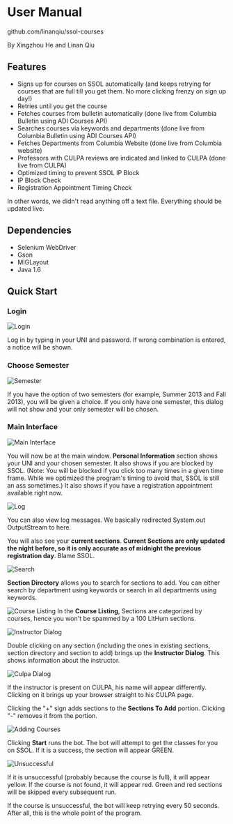 # User Manual
github.com/linanqiu/ssol-courses

By Xingzhou He and Linan Qiu

## Features
- Signs up for courses on SSOL automatically (and keeps retrying for courses that are full till you get them. No more clicking frenzy on sign up day!)
- Retries until you get the course
- Fetches courses from bulletin automatically (done live from Columbia Bulletin using ADI Courses API)
- Searches courses via keywords and departments (done live from Columbia Bulletin using ADI Courses API)
- Fetches Departments from Columbia Website (done live from Columbia website)
- Professors with CULPA reviews are indicated and linked to CULPA (done live from CULPA)
- Optimized timing to prevent SSOL IP Block
- IP Block Check
- Registration Appointment Timing Check

In other words, we didn't read anything off a text file. Everything should be updated live.

## Dependencies
- Selenium WebDriver
- Gson
- MIGLayout
- Java 1.6

## Quick Start
### Login
![Login](manual\1.png)

Log in by typing in your UNI and password. If wrong combination is entered, a notice will be shown.

### Choose Semester
![Semester](manual\2.png)

If you have the option of two semesters (for example, Summer 2013 and Fall 2013), you will be given a choice. If you only have one semester, this dialog will not show and your only semester will be chosen.

### Main Interface
![Main Interface](manual\3.png)

You will now be at the main window. **Personal Information** section shows your UNI and your chosen semester. It also shows if you are blocked by SSOL. (Note: You will be blocked if you click too many times in a given time frame. While we optimized the program's timing to avoid that, SSOL is still an ass sometimes.) It also shows if you have a registration appointment available right now. 

![Log](manual\4.png)

You can also view log messages. We basically redirected System.out OutputStream to here.

You will also see your **current sections**. **Current Sections are only updated the night before, so it is only accurate as of midnight the previous registration day**. Blame SSOL.

![Search](manual\5.png)

**Section Directory** allows you to search for sections to add. You can either search by department using keywords or search in all departments using keywords.

![Course Listing](manual\6.png)
In the **Course Listing**, Sections are categorized by courses, hence you won't be spammed by a 100 LitHum sections. 

![Instructor Dialog](manual\7.png)

Double clicking on any section (including the ones in existing sections, section directory and section to add) brings up the **Instructor Dialog**. This shows information about the instructor.

![Culpa Dialog](manual\8.png)

If the instructor is present on CULPA, his name will appear differently. Clicking on it brings up your browser straight to his CULPA page.

Clicking the "+" sign adds sections to the **Sections To Add** portion. Clicking "-" removes it from the portion.

![Adding Courses](manual\9.png)

Clicking **Start** runs the bot. The bot will attempt to get the classes for you on SSOL. If it is a success, the section will appear GREEN. 

![Unsuccessful](manual\10.png)

If it is unsuccessful (probably because the course is full), it will appear yellow. If the course is not found, it will appear red. Green and red sections will be skipped every subsequent run. 

If the course is unsuccessful, the bot will keep retrying every 50 seconds. After all, this is the whole point of the program.
